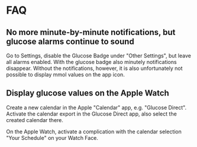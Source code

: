 # FAQ

## No more minute-by-minute notifications, but glucose alarms continue to sound
Go to Settings, disable the Glucose Badge under "Other Settings", but leave all alarms enabled. With the glucose badge also minutely notifications disappear. Without the notifications, however, it is also unfortunately not possible to display mmol values on the app icon.

## Display glucose values on the Apple Watch
Create a new calendar in the Apple "Calendar" app, e.g. "Glucose Direct".  Activate the calendar export in the Glucose Direct app, also select the created calendar there.

On the Apple Watch, activate a complication with the calendar selection "Your Schedule" on your Watch Face.
